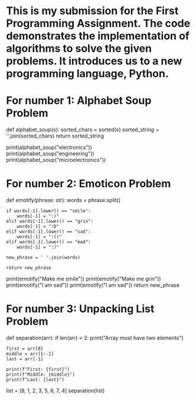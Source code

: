 # This is my submission for the First Programming Assignment. The code demonstrates the implementation of algorithms to solve the given problems. It introduces us to a new programming language, Python.

# For number 1: Alphabet Soup Problem

def alphabet_soup(s):
    sorted_chars = sorted(s)
    sorted_string = ''.join(sorted_chars)
    return sorted_string

print(alphabet_soup("electronics"))  
print(alphabet_soup("engineering"))
print(alphabet_soup("microelectronics")) 

# For number 2: Emoticon Problem

def emotify(phrase: str):
    words = phrase.split()
    
    if words[-1].lower() == "smile":
        words[-1] = ":)"
    elif words[-1].lower() == "grin":
        words[-1] = ":D"
    elif words[-1].lower() == "sad":
        words[-1] = ":(("
    elif words[-1].lower() == "mad":
        words[-1] = ":)"
        
    new_phrase = ' '.join(words)
    
    return new_phrase

print(emotify("Make me smile"))
print(emotify("Make me grin"))
print(emotify("I am sad"))
print(emotify("I am sad"))
    return new_phrase


# For number 3: Unpacking List Problem

def separation(arr):
    if len(arr) < 2:
        print("Array must have two elements")
        
    first = arr[0]
    middle = arr[1:-1]
    last = arr[-1]
    
    print(f"First: {first}")
    print(f"Middle: {middle}")
    print(f"Last: {last}")
    
list = [8, 1, 2, 3, 5, 6, 7, 4]
separation(list)
